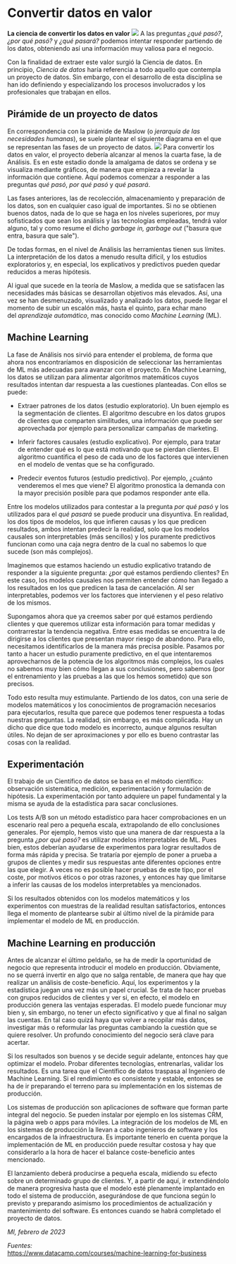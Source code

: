 # Convertir datos en valor
**La ciencia de convertir los datos en valor**
![](img/valor.png)
A las preguntas *¿qué pasó?*, *¿por qué pasó?* y *¿qué pasará?* podemos intentar responder partiendo de los datos, obteniendo así una información muy valiosa para el negocio.

Con la finalidad de extraer este valor surgió la Ciencia de datos.  En principio, *Ciencia de datos* haría referencia a todo aquello que contempla un proyecto de datos. Sin embargo, con el desarrollo de esta disciplina se han ido definiendo y especializando los procesos involucrados y los profesionales que trabajan en ellos.

## Pirámide de un proyecto de datos

En correspondencia con la pirámide de Maslow (o _jerarquía de las necesidades humanas_), se suele plantear el siguiente diagrama en el que se representan las fases de un proyecto de datos.
![](img/piramide.png)
Para convertir los datos en valor, el proyecto debería alcanzar al menos la cuarta fase, la de Análisis. Es en este estadio donde la amalgama de datos se ordena y se visualiza mediante gráficos, de manera que empieza a revelar la información que contiene. Aquí podemos comenzar a responder a las preguntas _qué pasó_, _por qué pasó_ y _qué pasará_.

Las fases anteriores, las de recolección, almacenamiento y preparación de los datos, son en cualquier caso igual de importantes. Si no se obtienen buenos datos, nada de lo que se haga en los niveles superiores, por muy sofisticados que sean los análisis y las tecnologías empleadas, tendrá valor alguno, tal y como resume el dicho _garbage in, garbage out_ ("basura que entra, basura que sale").

De todas formas, en el nivel de Análisis las herramientas tienen sus límites. La interpretación de los datos a menudo resulta difícil, y los estudios exploratorios y, en especial, los explicativos y predictivos pueden quedar reducidos a meras hipótesis.

Al igual que sucede en la teoría de Maslow, a medida que se satisfacen las necesidades más básicas se desarrollan objetivos más elevados. Así, una vez se han desmenuzado, visualizado y analizado los datos, puede llegar el momento de subir un escalón más, hasta el quinto, para echar mano del *aprendizaje automático*, mas conocido como _Machine Learning_ (ML).

## Machine Learning

La fase de Análisis nos sirvió para entender el problema, de forma que ahora nos encontraríamos en disposición de seleccionar las herramientas de ML más adecuadas para avanzar con el proyecto. En Machine Learning, los datos se utilizan para alimentar algoritmos matemáticos cuyos resultados intentan dar respuesta a las cuestiones planteadas. Con ellos se puede:

- Extraer patrones de los datos (estudio exploratorio). Un buen ejemplo es la segmentación de clientes. El algoritmo descubre en los datos grupos de clientes que comparten similitudes, una información que puede ser aprovechada por ejemplo para personalizar campañas de marketing.

- Inferir factores causales (estudio explicativo). Por ejemplo, para tratar de entender qué es lo que está motivando que se pierdan clientes. El algoritmo cuantifica el peso de cada uno de los factores que intervienen en el modelo de ventas que se ha configurado.

- Predecir eventos futuros (estudio predictivo). Por ejemplo, ¿cuánto venderemos el mes que viene? El algoritmo pronostica la demanda con la mayor precisión posible para que podamos responder ante ella.

Entre los modelos utilizados para contestar a la pregunta _por qué pasó_ y los utilizados para el _qué pasará_ se puede producir una disyuntiva. En realidad, los dos tipos de modelos, los que infieren causas y los que predicen resultados, ambos intentan predecir la realidad, solo que los modelos causales son interpretables (más sencillos) y los puramente predictivos funcionan como una caja negra dentro de la cual no sabemos lo que sucede (son más complejos).

Imaginemos que estamos haciendo un estudio explicativo tratando de responder a la siguiente pregunta: ¿por qué estamos perdiendo clientes? En este caso, los modelos causales nos permiten entender cómo han llegado a los resultados en los que predicen la tasa de cancelación. Al ser interpretables, podemos ver los factores que intervienen y el peso relativo de los mismos.

Supongamos ahora que ya creemos saber por qué estamos perdiendo clientes y que queremos utilizar esta información para tomar medidas y contrarrestar la tendencia negativa. Entre esas medidas se encuentra la de dirigirse a los clientes que presentan mayor riesgo de abandono. Para ello, necesitamos identificarlos de la manera más precisa posible. Pasamos por tanto a hacer un estudio puramente predictivo, en el que intentaremos aprovecharnos de la potencia de los algoritmos más complejos, los cuales no sabemos muy bien cómo llegan a sus conclusiones, pero sabemos (por el entrenamiento y las pruebas a las que los hemos sometido) que son precisos.

Todo esto resulta muy estimulante. Partiendo de los datos, con una serie de modelos matemáticos y los conocimientos de programación necesarios para ejecutarlos, resulta que parece que podemos tener respuesta a todas nuestras preguntas. La realidad, sin embargo, es más complicada. Hay un dicho que dice que todo modelo es incorrecto, aunque algunos resultan útiles. No dejan de ser aproximaciones y por ello es bueno contrastar las cosas con la realidad.

## Experimentación

El trabajo de un Científico de datos se basa en el método científico: observación sistemática, medición, experimentación y formulación de hipótesis. La experimentación por tanto adquiere un papel fundamental y la misma se ayuda de la estadística para sacar conclusiones.

Los tests A/B son un método estadístico para hacer comprobaciones en un escenario real pero a pequeña escala, extrapolando de ello conclusiones generales. Por ejemplo, hemos visto que una manera de dar respuesta a la pregunta _¿por qué pasó?_ es utilizar modelos interpretables de ML. Pues bien, estos deberían ayudarse de experimentos para lograr resultados de forma más rápida y precisa. Se trataría por ejemplo de poner a prueba a grupos de clientes y medir sus respuestas ante diferentes opciones entre las que elegir. A veces no es posible hacer pruebas de este tipo, por el coste, por motivos éticos o por otras razones, y entonces hay que limitarse a inferir las causas de los modelos interpretables ya mencionados.

Si los resultados obtenidos con los modelos matemáticos y los experimentos con muestras de la realidad resultan satisfactorios, entonces llega el momento de plantearse subir al último nivel de la pirámide para implementar el modelo de ML en producción.

## Machine Learning en producción

Antes de alcanzar el último peldaño, se ha de medir la oportunidad de negocio que representa introducir el modelo en producción. Obviamente, no se querrá invertir en algo que no salga rentable, de manera que hay que realizar un análisis de coste-beneficio. Aquí, los experimentos y la estadística juegan una vez más un papel crucial. Se trata de hacer pruebas con grupos reducidos de clientes y ver si, en efecto, el modelo en producción genera las ventajas esperadas. El modelo puede funcionar muy bien y, sin embargo, no tener un efecto significativo y que al final no salgan las cuentas. En tal caso quizá haya que volver a recopilar más datos, investigar más o reformular las preguntas cambiando la cuestión que se quiere resolver. Un profundo conocimiento del negocio será clave para acertar.

Si los resultados son buenos y se decide seguir adelante, entonces hay que optimizar el modelo. Probar diferentes tecnologías, entrenarlas, validar los resultados. Es una tarea que el Científico de datos traspasa al Ingeniero de Machine Learning. Si el rendimiento es consistente y estable, entonces se ha de ir preparando el terreno para su implementación en los sistemas de producción.

Los sistemas de producción son aplicaciones de software que forman parte integral del negocio. Se pueden instalar por ejemplo en los sistemas CRM, la página web o apps para móviles. La integración de los modelos de ML en los sistemas de producción la llevan a cabo ingenieros de software y los encargados de la infraestructura. Es importante tenerlo en cuenta porque la implementación de ML en producción puede resultar costosa y hay que considerarlo a la hora de hacer el balance coste-beneficio antes mencionado.

El lanzamiento deberá producirse a pequeña escala, midiendo su efecto sobre un determinado grupo de clientes. Y, a partir de aquí, ir extendiéndolo de manera progresiva hasta que el modelo esté plenamente implantado en todo el sistema de producción, asegurándose de que funciona según lo previsto y preparando asimismo los procedimientos de actualización y mantenimiento del software. Es entonces cuando se habrá completado el proyecto de datos.

*MI, febrero de 2023*

*Fuentes:*   
https://www.datacamp.com/courses/machine-learning-for-business